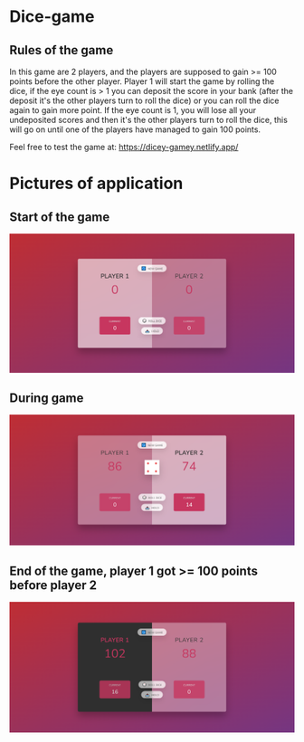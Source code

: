 # Dice-game
## Rules of the game
In this game are 2 players, and the players are supposed to gain >= 100 points before the other player. Player 1 will start the game by rolling the dice, if the eye count is > 1 
you can deposit the score in your bank (after the deposit it's the other players turn to roll the dice) or you can roll the dice again to gain more point. If the eye count is 1, 
you will lose all your undeposited scores and then it's the other players turn to roll the dice, this will go on until one of the players have managed to gain 100 points.

Feel free to test the game at: https://dicey-gamey.netlify.app/
# Pictures of application
## Start of the game
![Start of the game](https://github.com/Sheerzad9/Dice-game/blob/main/AppPictures/screencapture-1.png)
## During game
![Picture of application](https://github.com/Sheerzad9/Dice-game/blob/main/AppPictures/screencapture-2.png)
## End of the game, player 1 got >= 100 points before player 2
![Picture of application](https://github.com/Sheerzad9/Dice-game/blob/main/AppPictures/screencapture-3.png)
